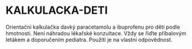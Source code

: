 # KALKULACKA-DETI
Orientační kalkulačka davký paracetamolu a ibuprofenu pro děti podle hmotnosti. Není náhradou lékařské konzultace. Vždy se řiďte příbalovým letákem a doporučením pediatra. Použití je na vlastní odpovědnost.
